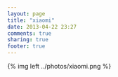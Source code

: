 ```yaml
---
layout: page
title: "xiaomi"
date: 2013-04-22 23:27
comments: true
sharing: true
footer: true
---
```


{% img left ../photos/xiaomi.png %}
